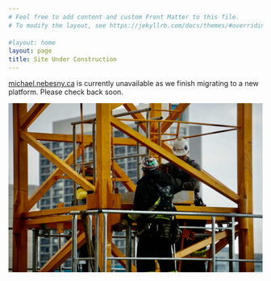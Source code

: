 ```yaml
---
# Feel free to add content and custom Front Matter to this file.
# To modify the layout, see https://jekyllrb.com/docs/themes/#overriding-theme-defaults

#layout: home
layout: page
title: Site Under Construction
---
```


[michael.nebesny.ca](https://michael.nebesny.ca) is currently unavailable as we finish migrating to a new platform. Please check back soon.

![Three contruction workers operating with a crane](/assets/construction.jpg)